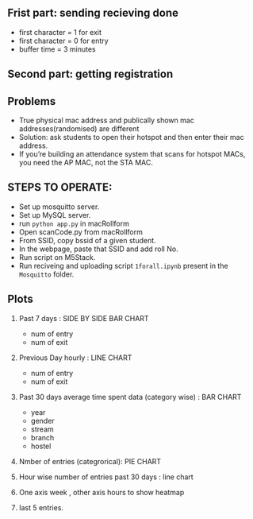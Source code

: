 
## Frist part: sending recieving done
- first character = 1 for exit
- first character = 0 for entry
- buffer time = 3 minutes


## Second part: getting registration






## Problems
- True physical mac address and publically shown mac addresses(randomised) are different
- Solution: ask students to open their hotspot and then enter their mac address.
- If you’re building an attendance system that scans for hotspot MACs, you need the AP MAC, not the STA MAC.







## STEPS TO OPERATE:


- Set up mosquitto server.
- Set up MySQL server.
- run ```python app.py``` in macRollform
- Open scanCode.py from macRollform
- From SSID, copy bssid of a given student.
- In the webpage, paste that SSID and add roll No.
- Run script on M5Stack.
- Run reciveing and uploading script `1forall.ipynb` present in the `Mosquitto` folder.




## Plots

1. Past 7 days : SIDE BY SIDE BAR CHART
    - num of entry 
    - num of exit

2. Previous Day hourly : LINE CHART
    - num of entry 
    - num of exit

3. Past 30 days average time spent data (category wise) : BAR CHART

    - year
    - gender
    - stream
    - branch
    - hostel


4. Nmber of entries (categrorical): PIE CHART


5. Hour wise number of entries past 30 days : line chart

6. One axis week , other axis hours to show heatmap

7. last  5 entries.